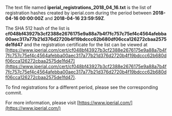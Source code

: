 The text file named **iperial_registrations_2018_04_16.txt** is the list of registration hashes created by iperial.com during the period between **2018-04-16 00:00:00Z** and **2018-04-16 23:59:59Z**.

The SHA 512 hash of the list is **cf048bf43927b3cf2388e2676175e9a88a7b4f7fc757c75ef4c4564afebba00aec317a77b21d376d2720b4f19bdccc62b680df06cca126272cbaa2575de1fd47** and the registration certificate for the list can be viewed at [https://www.iperial.com/cert/cf048bf43927b3cf2388e2676175e9a88a7b4f7fc757c75ef4c4564afebba00aec317a77b21d376d2720b4f19bdccc62b680df06cca126272cbaa2575de1fd47](https://www.iperial.com/cert/cf048bf43927b3cf2388e2676175e9a88a7b4f7fc757c75ef4c4564afebba00aec317a77b21d376d2720b4f19bdccc62b680df06cca126272cbaa2575de1fd47).

To find registrations for a different period, please see the corresponding commit.

For more information, please visit [https://www.iperial.com/](https://www.iperial.com/)
